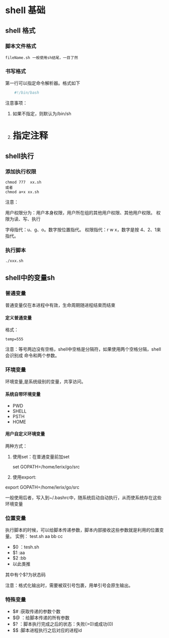 # shell 基础

## shell 格式

### 脚本文件格式

    fileName.sh 一般使用sh结尾，一目了然

### 书写格式

第一行可以指定命令解析器。格式如下

```sh
    #!/bin/bash
```

注意事项：

1. 如果不指定，则默认为/bin/sh
2. # 指定注释

## shell执行

### 添加执行权限

    chmod 777  xx.sh 
    或者 
    chmod a+x xx.sh
注意： 

用户权限分为：用户本身权限，用户所在组的其他用户权限、其他用户权限。
权限为读、写、执行

字母指代：u、g、o。数字按位置指代。
权限指代：r w x，数字是按 4、2、1来指代。

### 执行脚本

    ./xxx.sh

## shell中的变量sh

### 普通变量

普通变量仅在本进程中有效，生命周期随进程结束而结束

#### 定义普通变量

格式： 

    temp=555

注意：等号两边没有空格，shell中空格是分隔符，如果使用两个空格分隔，shell会识别成 命令和两个参数。

### 环境变量

环境变量,是系统级别的变量，共享访问。

#### 系统自带环境变量

   - PWD
   - SHELL
   - PSTH
   - HOME

#### 用户自定义环境变量

两种方式：

1. 使用set：在普通变量前加set
    
    set GOPATH=/home/lerix/go/src

2. 使用export:  

export GOPATH=/home/lerix/go/src

一般使用后者，写入到~/.bashrc中，随系统启动自动执行，从而使系统存在这些环境变量

### 位置变量

执行脚本的时候，可以给脚本传递参数，脚本内部接收这些参数就是利用的位置变量。
实例： test.sh aa bb cc

- $0 ：tesh.sh
- $1 :aa
- $2 :bb
- 以此类推

其中有个$?为状态码

注意：格式化输出时，需要被双引号包裹，用单引号会原生输出。

### 特殊变量

- $# :获取传递的参数个数
- $@ ：给脚本传递的所有参数
- $? ：脚本执行完成之后的状态：失败(>0)或成功(0)
- $$ :脚本进程执行之后对应的进程id
